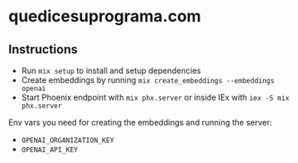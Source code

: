 # quedicesuprograma.com

## Instructions

  * Run `mix setup` to install and setup dependencies
  * Create embeddings by running `mix create_embeddings --embeddings openai`
  * Start Phoenix endpoint with `mix phx.server` or inside IEx with `iex -S mix phx.server`

Env vars you need for creating the embeddings and running the server:
- `OPENAI_ORGANIZATION_KEY`
- `OPENAI_API_KEY`

